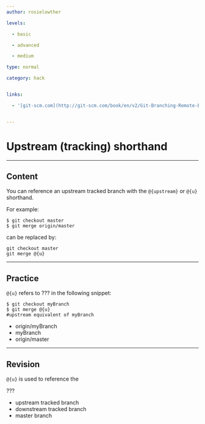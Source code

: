 ```yaml
---
author: rosielowther

levels:

  - basic

  - advanced

  - medium

type: normal

category: hack


links:

  - '[git-scm.com](http://git-scm.com/book/en/v2/Git-Branching-Remote-Branches){website}'


---
```


# Upstream (tracking) shorthand

---

## Content

You can reference an upstream tracked branch with the `@{upstream}` or `@{u}` shorthand.

For example:

```
$ git checkout master
$ git merge origin/master
```

can be replaced by:

```
git checkout master
git merge @{u}
```

---

## Practice

`@{u}` refers to ??? in the following snippet:

```
$ git checkout myBranch
$ git merge @{u}
#upstream equivalent of myBranch
```

- origin/myBranch
- myBranch
- origin/master

---

## Revision

`@{u}` is used to reference the

???

- upstream tracked branch
- downstream tracked branch
- master branch
